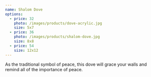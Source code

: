 ```yaml
---
name: Shalom Dove
options:
  - price: 32
    photo: /images/products/dove-acrylic.jpg
    size: 5x7
  - price: 36
    photo: /images/products/shalom-dove.jpg
    size: 8x8
  - price: 54
    size: 12x12
---
```


As the traditional symbol of peace, this dove will grace your walls and remind all of the importance of peace.